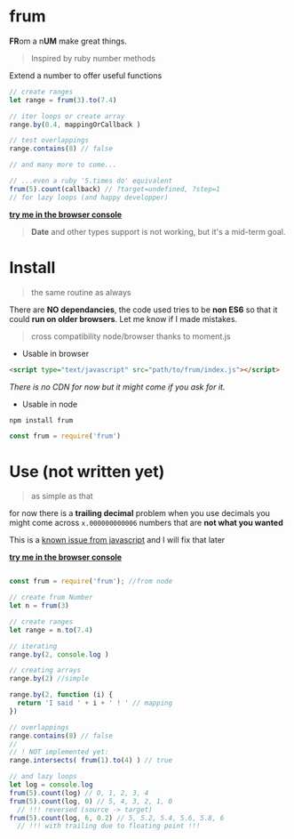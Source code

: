# frum

**FR**om a n**UM** make great things.

> Inspired by ruby number methods

Extend a number to offer useful functions

```js
// create ranges
let range = frum(3).to(7.4)

// iter loops or create array
range.by(0.4, mappingOrCallback )

// test overlappings
range.contains(8) // false

// and many more to come...

// ...even a ruby '5.times do' equivalent
frum(5).count(callback) // ?target=undefined, ?step=1
// for lazy loops (and happy developper)
```

**[try me in the browser console](https://gui3.github.io/frum/.)**

> **Date** and other types support is not working,
> but it's a mid-term goal.


# Install

> the same routine as always

There are **NO dependancies**,
the code used tries to be **non ES6**
so that it could **run on older browsers**. Let me know if I made mistakes.

> cross compatibility node/browser thanks to moment.js

- Usable in browser

```html
<script type="text/javascript" src="path/to/frum/index.js"></script>
```

*There is no CDN for now but it might come if you ask for it.*

- Usable in node

```
npm install frum
```

```js
const frum = require('frum')
```


# Use (not written yet)

> as simple as that

for now there is a **trailing decimal** problem
when you use decimals you might come across
`x.000000000006` numbers that are **not what you wanted**

This is a [known issue from javascript](https://stackoverflow.com/questions/1458633/how-to-deal-with-floating-point-number-precision-in-javascript)
and I will fix that later

**[try me in the browser console](https://gui3.github.io/frum/.)**

```js

const frum = require('frum'); //from node

// create frum Number
let n = frum(3)

// create ranges
let range = n.to(7.4)

// iterating
range.by(2, console.log )

// creating arrays
range.by(2) //simple

range.by(2, function (i) {
  return 'I said ' + i + ' ! ' // mapping
})

// overlappings
range.contains(8) // false
//
// ! NOT implemented yet:
range.intersects( frum(1).to(4) ) // true

// and lazy loops
let log = console.log
frum(5).count(log) // O, 1, 2, 3, 4
frum(5).count(log, 0) // 5, 4, 3, 2, 1, 0
  // !!! reversed (source -> target)
frum(5).count(log, 6, 0.2) // 5, 5.2, 5.4, 5.6, 5.8, 6
  // !!! with trailing due to floating point !!!

```
